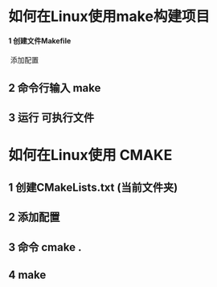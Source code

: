 #  如何在Linux使用make构建项目

#### 1  创建文件Makefile

​	添加配置

## 2 命令行输入 make

## 3 运行 可执行文件


# 如何在Linux使用 CMAKE

## 1 创建CMakeLists.txt (当前文件夹)

## 2 添加配置

## 3 命令 cmake .

## 4 make









